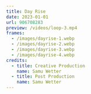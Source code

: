 ```yaml
---
title: Day Rise
date: 2023-01-01
url: 906708283
preview: /videos/loop-3.mp4
frames:
  - /images/dayrise-1.webp
  - /images/dayrise-2.webp
  - /images/dayrise-3.webp
  - /images/dayrise-4.webp
credits:
  - title: Creative Production
    name: Samu Wetter
  - title: Post Production
    name: Samu Wetter
---
```

